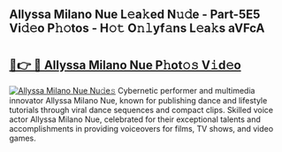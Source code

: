 ## Allyssa Milano Nue L𝚎a𝚔ed N𝚞𝚍e - Part-5E5 Vi𝚍𝚎o P𝚑𝚘tos - H𝚘𝚝 O𝚗𝚕yf𝚊ns L𝚎a𝚔s aVFcA

# <h2><a href="http://kf7xx6.oniu.top/?m=Allyssa+Milano+Nue">🔗👉 🔴 Allyssa Milano Nue P𝚑ot𝚘𝚜 V𝚒d𝚎o</a></h2>

[![Allyssa Milano Nue Nu𝚍e𝚜](https://i.imgur.com/0qMVB7G.gif)](http://kf7xx6.oniu.top/?m=Allyssa+Milano+Nue)
Cybernetic performer and multimedia innovator Allyssa Milano Nue, known for publishing dance and lifestyle tutorials through viral dance sequences and compact clips. Skilled voice actor Allyssa Milano Nue, celebrated for their exceptional talents and accomplishments in providing voiceovers for films, TV shows, and video games.  
